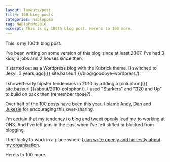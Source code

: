 ```yaml
---
layout: layouts/post
title: 100 blog posts
categories: nablopomo
tag: NaBloPoMo2018
excerpt: This is my 100th blog post. Here's to 100 more.
---
```


<p class="lede">This is my 100th blog post.</p>

I've been writing on some version of this blog since at least 2007. I've had 3 kids, 6 jobs and 2 houses since then.

It started out as a Wordpress blog with the Kubrick theme. [I switched to Jekyll 3 years ago]({{ site.baseurl }}/blog/goodbye-wordpress/).

I showed early hipster tendencies in 2010 by adding a [colophon]({{ site.baseurl }}/about/2010-colophon/). I used "Starkers" and "320 and Up" to build on back then (remember those?).

Over half of the 100 posts have been this year. I blame [Andy](https://twitter.com/mr_dudders), [Dan](https://twitter.com/dasbarrett) and [Jukesie](https://twitter.com/jukesie) for encouraging this over-sharing.

I'm certain that my tendency to blog and tweet openly lead me to working at ONS. And I've left jobs in the past when I've felt stifled or blocked from blogging.

I feel lucky to work in a place where [I can write openly and honestly about my organisation](https://digitalblog.ons.gov.uk/2018/10/18/why-ons-needs-to-hire-service-designers/).

Here's to 100 more.
